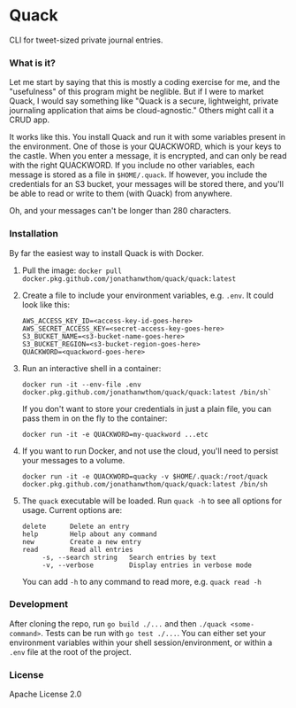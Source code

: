 # Quack

CLI for tweet-sized private journal entries.

### What is it?

Let me start by saying that this is mostly a coding exercise for me, and the
"usefulness" of this program might be neglible. But if I were to market Quack, I
would say something like "Quack is a secure, lightweight, private journaling
application that aims be cloud-agnostic." Others might call it a CRUD app. 

It works like this. You install Quack and run it with some variables present in
the environment. One of those is your QUACKWORD, which is your keys to the
castle. When you enter a message, it is encrypted, and can only be read with the
right QUACKWORD. If you include no other variables, each message is stored as a
file in `$HOME/.quack`. If however, you include the credentials for an S3
bucket, your messages will be stored there, and you'll be able to read or write
to them (with Quack) from anywhere.

Oh, and your messages can't be longer than 280 characters.    

### Installation

By far the easiest way to install Quack is with Docker.

1. Pull the image: `docker pull
   docker.pkg.github.com/jonathanwthom/quack/quack:latest`

2. Create a file to include your environment variables, e.g. `.env`. It could
   look like this: 
    ```
    AWS_ACCESS_KEY_ID=<access-key-id-goes-here>
    AWS_SECRET_ACCESS_KEY=<secret-access-key-goes-here>
    S3_BUCKET_NAME=<s3-bucket-name-goes-here>
    S3_BUCKET_REGION=<s3-bucket-region-goes-here>
    QUACKWORD=<quackword-goes-here>
    ```

3. Run an interactive shell in a container:
    ```
    docker run -it --env-file .env docker.pkg.github.com/jonathanwthom/quack/quack:latest /bin/sh`
    ```

    If you don't want to store your credentials in just a plain file, you can
    pass them in on the fly to the container:
    ```
    docker run -it -e QUACKWORD=my-quackword ...etc 
    ```
 
4. If you want to run Docker, and not use the cloud, you'll need to persist your
   messages to a volume.

   ```
   docker run -it -e QUACKWORD=quacky -v $HOME/.quack:/root/quack docker.pkg.github.com/jonathanwthom/quack/quack:latest /bin/sh
   ``` 

5. The `quack` executable will be loaded. Run `quack -h` to see all options for
   usage. Current options are:
   ```
   delete      Delete an entry
   help        Help about any command
   new         Create a new entry
   read        Read all entries
        -s, --search string   Search entries by text
        -v, --verbose         Display entries in verbose mode
   ```
   You can add `-h` to any command to read more, e.g. `quack read -h`

### Development

After cloning the repo, run `go build ./...` and then `./quack <some-command>`.
Tests can be run with `go test ./...`. You can either set your environment
variables within your shell session/environment, or within a `.env` file at the
root of the project. 

### License

Apache License 2.0


